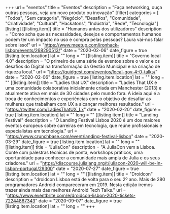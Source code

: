 +++
url = "eventos"
title = "Eventos"
description = "Faça networking, ouça outras pessoas, veja um novo produto ou inovação"
[filter]
    categories = [
        "Todos",
        "Sem categoria",
        "Negócio",
        "Desafios",
        "Comunidade",
        "Criatividade",
        "Cultural",
        "Hackatons",
        "Indústria",
        "Rede",
        "Tecnologia"]
[listing]
    [[listing.item]]
        title = "Humanos antes dos utilizadores"
        description = "Como acha que as necessidades, desejos e comportamentos humanos podem ter um impacto no uso e compra pelas pessoas? Laura vai-nos falar sobre isso!"
        url = "https://www.meetup.com/ironhack-lisbon/events/268290513/"
        date = "2020-02-06"
        date_figure = true
        [listing.item.location]
            lat = ""
            long = ""
    [[listing.item]]
        title = "Governo local 4.0"
        description = "O primeiro de uma série de eventos sobre o valor e os desafios do Digital na transformação da Gestão Municipal e na criação de riqueza local."
        url = "https://quidgest.com/eventos/local-gov-4-0-talks/"
        date = "2020-02-06"
        date_figure = true
        [listing.item.location]
            lat = ""
            long = ""
    [[listing.item]]
        title = "Ladies that UX"
        description = "Ladies That UX é uma comunidade colaborativa inicialmente criada em Manchester (2013) e atualmente ativa em mais de 30 cidades pelo mundo fora. A ideia aqui é a troca de conhecimentos e experiências com o objetivo de desafiar as mulheres que trabalham com UX a alcançar melhores resultados."
        url = "https://twitter.com/LadiesThatUX_Lx"
        date = "2020-02-20"
        date_figure = true
        [listing.item.location]
            lat = ""
            long = ""
    [[listing.item]]
        title = "Landing Festival"
        description = "O Landing Festival Lisboa 2020 é um dos maiores eventos europeus sobre carreiras em tecnologia, que reúne profissionais e especialistas em tecnologia."
        url = "https://www.crunchbase.com/event/landing-festival-lisbon"
        date = "2020-03-29"
        date_figure = true
        [listing.item.location]
            lat = ""
            long = ""
    [[listing.item]]
        title = "JuliaCon"
        description = "A JuliaCon vem a Lisboa. Conte com palestras técnicas de ponta, workshops práticos, uma oportunidade para conhecer a comunidade mais ampla de Julia e os seus criadores."
        url = "https://discourse.julialang.org/t/juliacon-2020-will-be-in-lisbon-portugal/29300"
        date = "2020-07-27"
        date_figure = true
        [listing.item.location]
            lat = ""
            long = ""
    [[listing.item]]
        title = "Droidcon"
        description = "droidcon Lisboa está de volta para o seu 2º ano. Mais de 280 programadores Android compareceram em 2019. Nesta edição iremos trazer ainda mais das melhores Android Tech Talks."
        url = "https://www.eventbrite.com/e/droidcon-lisbon-2020-tickets-72244867343"
        date = "2020-09-07"
        date_figure = true
        [listing.item.location]
            lat = ""
            long = ""
+++
